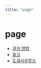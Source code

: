 ```yaml
---
title: "page"
---
```


# page

- [과거 방법](/page/old)
- [휴고](/page/hugo)
- [도큐사우루스](/page/docusaurus)
